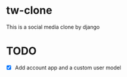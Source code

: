 # tw-clone
This is a social media clone by django

# TODO

- [X] Add account app and a custom user model
